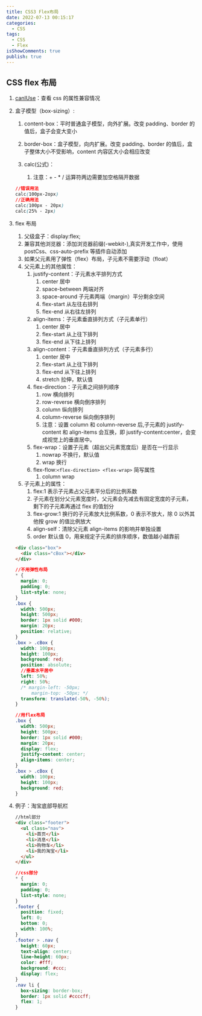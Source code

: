 ```yaml
---
title: CSS3 Flex布局
date: 2022-07-13 00:15:17
categories:
  - CSS
tags:
  - CSS
  - Flex
isShowComments: true
publish: true
---
```


## CSS flex 布局

1. [canIUse](https://caniuse.com/)：查看 css 的属性兼容情况
2. 盒子模型（box-sizing）:

   1. content-box：平时普通盒子模型，向外扩展。改变 padding、border 的值后，盒子会变大变小
   2. border-box：盒子模型，向内扩展。改变 padding、border 的值后，盒子整体大小不受影响，content 内容区大小会相应改变
   3. calc(公式)：

      1. 注意：+ - \* / 运算符两边需要加空格隔开数据

   ```css
   //错误用法
   calc(100px-2opx)
   //正确用法
   calc(100px - 20px)
   calc(25% - 2px)
   ```

3. flex 布局

   1. 父级盒子：display:flex;
   2. 兼容其他浏览器：添加浏览器前缀(-webkit-),真实开发工作中，使用 postCss、css-auto-prefix 等插件自动添加
   3. 如果父元素用了弹性（flex）布局，子元素不需要浮动（float）
   4. 父元素上的其他属性：
      1. justify-content：子元素水平排列方式
         1. center 居中
         2. space-between 两端对齐
         3. space-around 子元素两端（margin）平分剩余空间
         4. flex-start 从左往右排列
         5. flex-end 从右往左排列
      2. align-items：子元素垂直排列方式（子元素单行）
         1. center 居中
         2. flex-start 从上往下排列
         3. flex-end 从下往上排列
      3. align-content：子元素垂直排列方式（子元素多行）
         1. center 居中
         2. flex-start 从上往下排列
         3. flex-end 从下往上排列
         4. stretch 拉伸，默认值
      4. flex-direction：子元素之间排列顺序
         1. row 横向排列
         2. row-reverse 横向倒序排列
         3. column 纵向排列
         4. column-reverse 纵向倒序排列
         5. 注意：设置 column 和 column-reverse 后,子元素的 justify-content 和 align-items 会互换，即 justify-content:center，会变成视觉上的垂直居中。
      5. flex-wrap：设置子元素（超出父元素宽度后）是否在一行显示
         1. nowrap 不换行，默认值
         2. wrap 换行
      6. flex-flow:`<flex-direction> <flex-wrap>` 简写属性
         1. column wrap
   5. 子元素上的属性：
      1. flex:1 表示子元素占父元素平分后的比例系数
      2. 子元素在划分父元素宽度时，父元素会先减去有固定宽度的子元素，剩下的子元素再通过 flex 的值划分
      3. flex-grow:1 换行的子元素放大比例系数，0 表示不放大，除 0 以外其他按 grow 的值比例放大
      4. align-self：清除父元素 align-items 的影响并单独设置
      5. order 默认值 0，用来规定子元素的排序顺序，数值越小越靠前

   ```html
   <div class="box">
     <div class="cBox"></div>
   </div>
   ```

   ```css
   //不用弹性布局
   * {
     margin: 0;
     padding: 0;
     list-style: none;
   }
   .box {
     width: 500px;
     height: 500px;
     border: 1px solid #000;
     margin: 20px;
     position: relative;
   }
   .box > .cBox {
     width: 100px;
     height: 100px;
     background: red;
     position: absolute;
     //垂直水平居中
     left: 50%;
     right: 50%;
     /* margin-left: -50px;
         margin-top: -50px; */
     transform: translate(-50%, -50%);
   }

   //用flex布局
   .box {
     width: 500px;
     height: 500px;
     border: 1px solid #000;
     margin: 20px;
     display: flex;
     justify-content: center;
     align-items: center;
   }
   .box > .cBox {
     width: 100px;
     height: 100px;
     background: red;
   }
   ```

4. 例子：淘宝底部导航栏

   ```html
   //html部分
   <div class="footer">
     <ul class="nav">
       <li>首页</li>
       <li>消息</li>
       <li>购物车</li>
       <li>我的淘宝</li>
     </ul>
   </div>
   ```

   ```css
   //css部分
   * {
     margin: 0;
     padding: 0;
     list-style: none;
   }
   .footer {
     position: fixed;
     left: 0;
     bottom: 0;
     width: 100%;
   }
   .footer > .nav {
     height: 60px;
     text-align: center;
     line-height: 60px;
     color: #fff;
     background: #ccc;
     display: flex;
   }
   .nav li {
     box-sizing: border-box;
     border: 1px solid #ccccff;
     flex: 1;
   }
   ```
